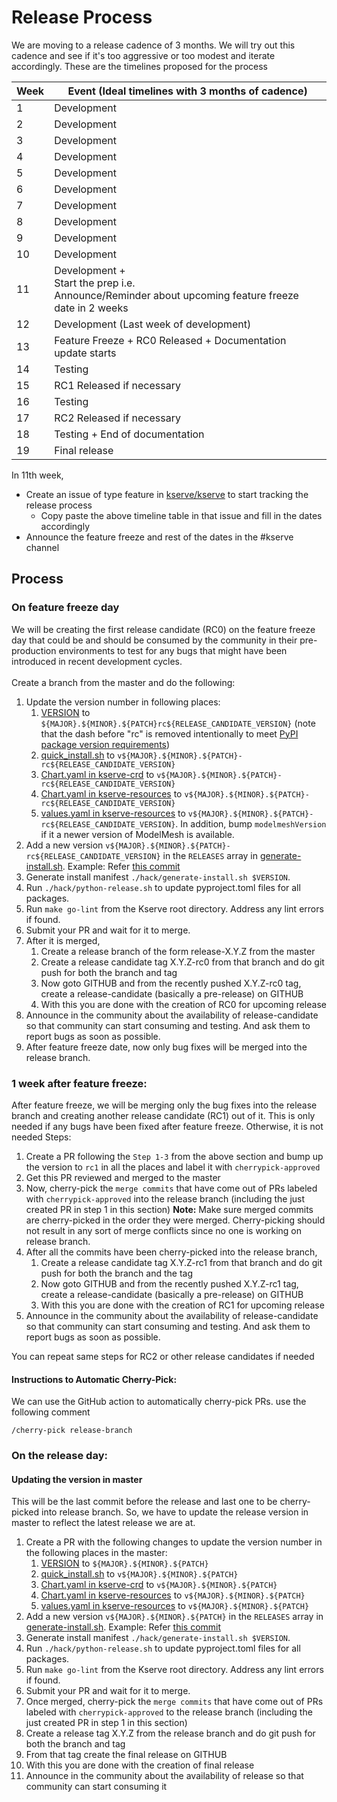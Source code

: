 # Release Process

We are moving to a release cadence of 3 months. We will try out this cadence and see if it's too aggressive or too modest and iterate accordingly.
These are the timelines proposed for the process

| Week | Event (Ideal timelines with 3 months of cadence)                                                        |
| ---- | ------------------------------------------------------------------------------------------------------- |
| 1    | Development                                                                                             |
| 2    | Development                                                                                             |
| 3    | Development                                                                                             |
| 4    | Development                                                                                             |
| 5    | Development                                                                                             |
| 6    | Development                                                                                             |
| 7    | Development                                                                                             |
| 8    | Development                                                                                             |
| 9    | Development                                                                                             |
| 10   | Development                                                                                             |
| 11   | Development +<br>Start the prep i.e.<br>Announce/Reminder about upcoming feature freeze date in 2 weeks |
| 12   | Development (Last week of development)                                                                  |
| 13   | Feature Freeze + RC0 Released + Documentation update starts                                             |
| 14   | Testing                                                                                                 |
| 15   | RC1 Released if necessary                                                                               |
| 16   | Testing                                                                                                 |
| 17   | RC2 Released if necessary                                                                               |
| 18   | Testing + End of documentation                                                                          |
| 19   | Final release                                                                                           |




In 11th week,
- Create an issue of type feature in [kserve/kserve](https://github.com/kserve/kserve) to start tracking the release process
    - Copy paste the above timeline table in that issue and fill in the dates accordingly
- Announce the feature freeze and rest of the dates in the #kserve channel


## Process
### On feature freeze day
We will be creating the first release candidate (RC0) on the feature freeze day that could be and should be consumed by the community in their pre-production environments to test for any
bugs that might have been introduced in recent development cycles.</br></br>
Create a branch from the master and do the following:
1. Update the version number in following places:
    1. [VERSION](../python/VERSION) to `${MAJOR}.${MINOR}.${PATCH}rc${RELEASE_CANDIDATE_VERSION}` (note that the dash before "rc" is removed intentionally to meet [PyPI package version requirements](https://packaging.python.org/en/latest/specifications/version-specifiers/#public-version-identifiers))
    2. [quick_install.sh](../hack/quick_install.sh#L36) to `v${MAJOR}.${MINOR}.${PATCH}-rc${RELEASE_CANDIDATE_VERSION}`
    3. [Chart.yaml in kserve-crd](../charts/kserve-crd/Chart.yaml#L3) to `v${MAJOR}.${MINOR}.${PATCH}-rc${RELEASE_CANDIDATE_VERSION}`
    4. [Chart.yaml in kserve-resources](../charts/kserve-resources/Chart.yaml#L3) to `v${MAJOR}.${MINOR}.${PATCH}-rc${RELEASE_CANDIDATE_VERSION}`
    5. [values.yaml in kserve-resources](../charts/kserve-resources/values.yaml#L2) to `v${MAJOR}.${MINOR}.${PATCH}-rc${RELEASE_CANDIDATE_VERSION}`. In addition, bump `modelmeshVersion` if it a newer version of ModelMesh is available.
2. Add a new version `v${MAJOR}.${MINOR}.${PATCH}-rc${RELEASE_CANDIDATE_VERSION}` in the `RELEASES` array in [generate-install.sh](../hack/generate-install.sh). Example: Refer [this commit](https://github.com/rachitchauhan43/kserve/commit/6e9bd24ea137a3619da3297b4ff000379f7b2b38#diff-5f8f3e3a8ca601067664c7bf00c05aa2290a6ba625312754856ec873b840b6dbR42)
3. Generate install manifest `./hack/generate-install.sh $VERSION`.
4. Run `./hack/python-release.sh` to update pyproject.toml files for all packages.
5. Run `make go-lint` from the Kserve root directory. Address any lint errors if found.
6. Submit your PR and wait for it to merge.
7. After it is merged,
    1. Create a release branch of the form release-X.Y.Z from the master 
    2. Create a release candidate tag X.Y.Z-rc0 from that branch and do git push for both the branch and tag
    3. Now goto GITHUB and from the recently pushed X.Y.Z-rc0 tag, create a release-candidate (basically a pre-release) on GITHUB
    4. With this you are done with the creation of RC0 for upcoming release
8. Announce in the community about the availability of release-candidate so that community can start consuming and testing. And ask them to report bugs as soon as possible.
9. After feature freeze date, now only bug fixes will be merged into the release branch.

### 1 week after feature freeze:
After feature freeze, we will be merging only the bug fixes into the release branch and creating another release candidate (RC1) out of it.
This is only needed if any bugs have been fixed after feature freeze. Otherwise, it is not needed
Steps:
1. Create a PR following the `Step 1-3` from the above section and bump up the version to `rc1` in all the places and label it with `cherrypick-approved`
2. Get this PR reviewed and merged to the master
3. Now, cherry-pick the `merge commits` that have come out of PRs labeled with `cherrypick-approved` into the release branch (including the just created PR in step 1 in this section)
**Note:** Make sure merged commits are cherry-picked in the order they were merged. Cherry-picking should not result in any sort of merge conflicts since no one is working on release branch.
4. After all the commits have been cherry-picked into the release branch,
   1. Create a release candidate tag X.Y.Z-rc1 from that branch and do git push for both the branch and the tag
   2. Now goto GITHUB and from the recently pushed X.Y.Z-rc1 tag, create a release-candidate (basically a pre-release) on GITHUB
   3. With this you are done with the creation of RC1 for upcoming release
5. Announce in the community about the availability of release-candidate so that community can start consuming and testing. And ask them to report bugs as soon as possible.

You can repeat same steps for RC2 or other release candidates if needed

#### Instructions to Automatic Cherry-Pick:
We can use the GitHub action to automatically cherry-pick PRs. use the following comment

 `/cherry-pick release-branch`


### On the release day:

#### Updating the version in master 
This will be the last commit before the release and last one to be cherry-picked into release branch. So, we have to update the release version in master to reflect the latest release we are at.  
1. Create a PR with the following changes to update the version number in the following places in the master:
   1. [VERSION](../python/VERSION) to `${MAJOR}.${MINOR}.${PATCH}`
   2. [quick_install.sh](../hack/quick_install.sh#L36) to `v${MAJOR}.${MINOR}.${PATCH}`
   3. [Chart.yaml in kserve-crd](../charts/kserve-crd/Chart.yaml#L3) to `v${MAJOR}.${MINOR}.${PATCH}`
   4. [Chart.yaml in kserve-resources](../charts/kserve-resources/Chart.yaml#L3) to `v${MAJOR}.${MINOR}.${PATCH}`
   5. [values.yaml in kserve-resources](../charts/kserve-resources/values.yaml#L2) to `v${MAJOR}.${MINOR}.${PATCH}`
2. Add a new version `v${MAJOR}.${MINOR}.${PATCH}` in the `RELEASES` array in [generate-install.sh](../hack/generate-install.sh). Example: Refer [this commit](https://github.com/rachitchauhan43/kserve/commit/6e9bd24ea137a3619da3297b4ff000379f7b2b38#diff-5f8f3e3a8ca601067664c7bf00c05aa2290a6ba625312754856ec873b840b6dbR42)
3. Generate install manifest `./hack/generate-install.sh $VERSION`.
4. Run `./hack/python-release.sh` to update pyproject.toml files for all packages.
5. Run `make go-lint` from the Kserve root directory. Address any lint errors if found.
6. Submit your PR and wait for it to merge.
7. Once merged, cherry-pick the `merge commits` that have come out of PRs labeled with `cherrypick-approved` to the release branch (including the just created PR in step 1 in this section)
8. Create a release tag X.Y.Z from the release branch and do git push for both the branch and tag
9. From that tag create the final release on GITHUB
10. With this you are done with the creation of final release
11. Announce in the community about the availability of release so that community can start consuming it



